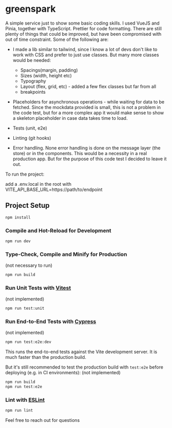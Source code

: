 # greenspark

A simple service just to show some basic coding skills. I used VueJS and Pinia, together with TypeScript. Prettier for code formatting.
There are still plenty of things that could be improved, but have been compromised with out of time constraint. Some of the following are:

* I made a lib similar to tailwind, since I know a lot of devs don't like to work with CSS and prefer to just use classes. But many more classes would be needed:
    - Spacings(margin, padding)
    - Sizes (width, height etc)
    - Typography
    - Layout (flex, grid, etc) - added a few flex classes but far from all
    - breakpoints

* Placeholders for asynchronous operations - while waiting for data to be fetched. Since the mockdata provided is small, this is not a problem in the code test, but for a more complex app it would make sense to show a skeleton placeholder in case data takes time to load.
* Tests (unit, e2e)
* Linting (git hooks)
* Error handling. None error handling is done on the message layer (the store) or in the components. This would be a necessity in a real production app. But for the purpose of this code test I decided to leave it out. 

To run the project:

add a .env.local in the root with VITE_API_BASE_URL=https://path/to/endpoint

## Project Setup

```sh
npm install
```

### Compile and Hot-Reload for Development

```sh
npm run dev
```

### Type-Check, Compile and Minify for Production
(not necessary to run)
```sh
npm run build
```

### Run Unit Tests with [Vitest](https://vitest.dev/)
(not implemented)
```sh
npm run test:unit
```

### Run End-to-End Tests with [Cypress](https://www.cypress.io/)

(not implemented)
```sh
npm run test:e2e:dev
```

This runs the end-to-end tests against the Vite development server.
It is much faster than the production build.

But it's still recommended to test the production build with `test:e2e` before deploying (e.g. in CI environments):
(not implemented)
```sh
npm run build
npm run test:e2e
```

### Lint with [ESLint](https://eslint.org/)

```sh
npm run lint
```

Feel free to reach out for questions
